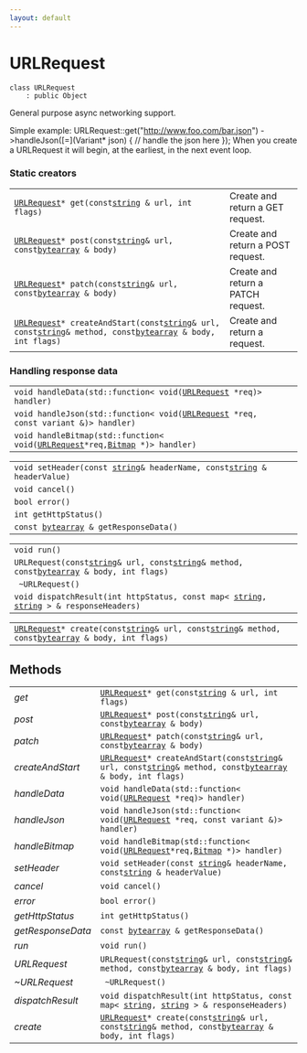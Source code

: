 ```yaml
---
layout: default
---
```


# URLRequest

```
class URLRequest
    : public Object
```


General purpose async networking support.     

Simple example:  URLRequest::get("http://www.foo.com/bar.json") ->handleJson([=](Variant* json) { // handle the json here });  When you create a URLRequest it will begin, at the earliest, in the next event loop.     
### Static creators

| | |
|-|-|
|[`URLRequest`](/ref/app_group/URLRequest)` * get(const `[`string`](/ref/base_group/string)` & url, int flags)`|Create and return a GET request.|
|[`URLRequest`](/ref/app_group/URLRequest)` * post(const `[`string`](/ref/base_group/string)` & url, const `[`bytearray`](/ref/base_group/bytearray)` & body)`|Create and return a POST request.|
|[`URLRequest`](/ref/app_group/URLRequest)` * patch(const `[`string`](/ref/base_group/string)` & url, const `[`bytearray`](/ref/base_group/bytearray)` & body)`|Create and return a PATCH request.|
|[`URLRequest`](/ref/app_group/URLRequest)` * createAndStart(const `[`string`](/ref/base_group/string)` & url, const `[`string`](/ref/base_group/string)` & method, const `[`bytearray`](/ref/base_group/bytearray)` & body, int flags)`|Create and return a request.|


### Handling response data

| | |
|-|-|
|`void handleData(std::function< void(`[`URLRequest`](/ref/app_group/URLRequest)` *req)> handler)`||
|`void handleJson(std::function< void(`[`URLRequest`](/ref/app_group/URLRequest)` *req, const variant &)> handler)`||
|`void handleBitmap(std::function< void(`[`URLRequest`](/ref/app_group/URLRequest)` *req, `[`Bitmap`](/ref/graphics_group/Bitmap)` *)> handler)`||


| | |
|-|-|
|`void setHeader(const `[`string`](/ref/base_group/string)` & headerName, const `[`string`](/ref/base_group/string)` & headerValue)`||
|`void cancel()`||
|`bool error()`||
|`int getHttpStatus()`||
|`const `[`bytearray`](/ref/base_group/bytearray)` & getResponseData()`||


| | |
|-|-|
|`void run()`||
|` URLRequest(const `[`string`](/ref/base_group/string)` & url, const `[`string`](/ref/base_group/string)` & method, const `[`bytearray`](/ref/base_group/bytearray)` & body, int flags)`||
|` ~URLRequest()`||
|`void dispatchResult(int httpStatus, const map< `[`string`](/ref/base_group/string)`, `[`string`](/ref/base_group/string)` > & responseHeaders)`||


| | |
|-|-|
|[`URLRequest`](/ref/app_group/URLRequest)` * create(const `[`string`](/ref/base_group/string)` & url, const `[`string`](/ref/base_group/string)` & method, const `[`bytearray`](/ref/base_group/bytearray)` & body, int flags)`||


## Methods

| | |
|-|-|
| *get* | [`URLRequest`](/ref/app_group/URLRequest)` * get(const `[`string`](/ref/base_group/string)` & url, int flags)` |  |
| *post* | [`URLRequest`](/ref/app_group/URLRequest)` * post(const `[`string`](/ref/base_group/string)` & url, const `[`bytearray`](/ref/base_group/bytearray)` & body)` |  |
| *patch* | [`URLRequest`](/ref/app_group/URLRequest)` * patch(const `[`string`](/ref/base_group/string)` & url, const `[`bytearray`](/ref/base_group/bytearray)` & body)` |  |
| *createAndStart* | [`URLRequest`](/ref/app_group/URLRequest)` * createAndStart(const `[`string`](/ref/base_group/string)` & url, const `[`string`](/ref/base_group/string)` & method, const `[`bytearray`](/ref/base_group/bytearray)` & body, int flags)` |  |
| *handleData* | `void handleData(std::function< void(`[`URLRequest`](/ref/app_group/URLRequest)` *req)> handler)` |  |
| *handleJson* | `void handleJson(std::function< void(`[`URLRequest`](/ref/app_group/URLRequest)` *req, const variant &)> handler)` |  |
| *handleBitmap* | `void handleBitmap(std::function< void(`[`URLRequest`](/ref/app_group/URLRequest)` *req, `[`Bitmap`](/ref/graphics_group/Bitmap)` *)> handler)` |  |
| *setHeader* | `void setHeader(const `[`string`](/ref/base_group/string)` & headerName, const `[`string`](/ref/base_group/string)` & headerValue)` |  |
| *cancel* | `void cancel()` |  |
| *error* | `bool error()` |  |
| *getHttpStatus* | `int getHttpStatus()` |  |
| *getResponseData* | `const `[`bytearray`](/ref/base_group/bytearray)` & getResponseData()` |  |
| *run* | `void run()` |  |
| *URLRequest* | ` URLRequest(const `[`string`](/ref/base_group/string)` & url, const `[`string`](/ref/base_group/string)` & method, const `[`bytearray`](/ref/base_group/bytearray)` & body, int flags)` |  |
| *~URLRequest* | ` ~URLRequest()` |  |
| *dispatchResult* | `void dispatchResult(int httpStatus, const map< `[`string`](/ref/base_group/string)`, `[`string`](/ref/base_group/string)` > & responseHeaders)` |  |
| *create* | [`URLRequest`](/ref/app_group/URLRequest)` * create(const `[`string`](/ref/base_group/string)` & url, const `[`string`](/ref/base_group/string)` & method, const `[`bytearray`](/ref/base_group/bytearray)` & body, int flags)` |  |
